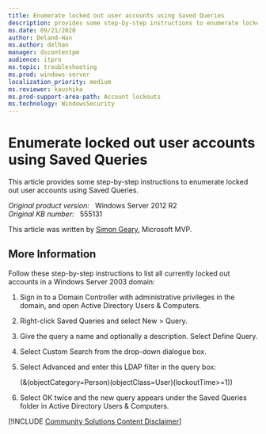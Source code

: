 ```yaml
---
title: Enumerate locked out user accounts using Saved Queries
description: provides some step-by-step instructions to enumerate locked out user accounts using Saved Queries
ms.date: 09/21/2020
author: Deland-Han
ms.author: delhan 
manager: dscontentpm
audience: itpro
ms.topic: troubleshooting
ms.prod: windows-server
localization_priority: medium
ms.reviewer: kaushika
ms.prod-support-area-path: Account lockouts
ms.technology: WindowsSecurity
---
```

# Enumerate locked out user accounts using Saved Queries

This article provides some step-by-step instructions to enumerate locked out user accounts using Saved Queries.

_Original product version:_ &nbsp; Windows Server 2012 R2  
_Original KB number:_ &nbsp; 555131

This article was written by [Simon Geary](https://social.msdn.microsoft.com/profile/simon%20geary/), Microsoft MVP.

## More Information

Follow these step-by-step instructions to list all currently locked out accounts in a Windows Server 2003 domain:

1. Sign in to a Domain Controller with administrative privileges in the domain, and open Active Directory Users & Computers.
2. Right-click Saved Queries and select New > Query.
3. Give the query a name and optionally a description. Select Define Query.
4. Select Custom Search from the drop-down dialogue box.
5. Select Advanced and enter this LDAP filter in the query box:

    (&(objectCategory=Person)(objectClass=User)(lockoutTime>=1))

6. Select OK twice and the new query appears under the Saved Queries folder in Active Directory Users & Computers.

[!INCLUDE [Community Solutions Content Disclaimer](../../includes/community-solutions-content-disclaimer.md)]